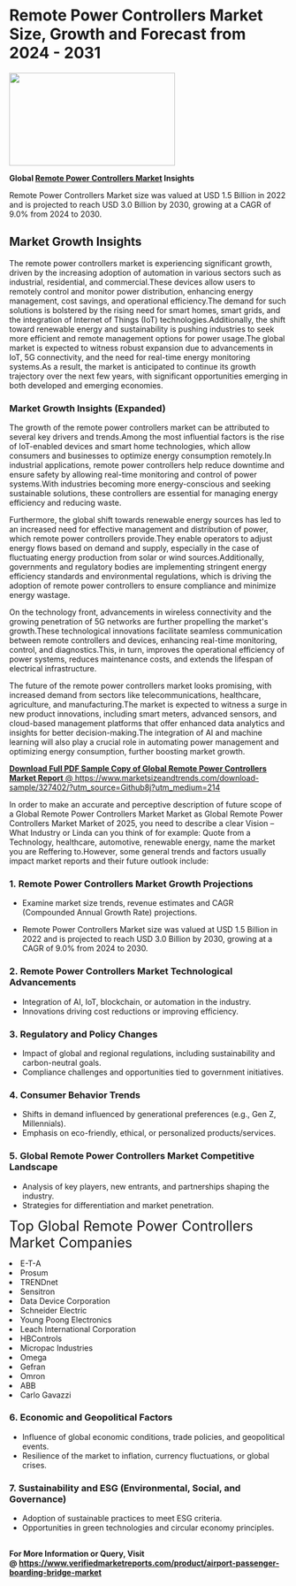 <H1>Remote Power Controllers Market Size, Growth and Forecast from 2024 - 2031</H1><img class="aligncenter size-medium wp-image-584254" src="https://thirdeyenews.in/wp-content/uploads/2024/09/Global-Market-Research-300x168.jpeg" alt="" width="300" height="168" /><p><strong>Global&nbsp;<a href="https://www.marketsizeandtrends.com/download-sample/327402/?utm_source=Github8j?utm_medium=214">Remote Power Controllers Market</a> Insights</strong></p><p>Remote Power Controllers Market size was valued at USD 1.5 Billion in 2022 and is projected to reach USD 3.0 Billion by 2030, growing at a CAGR of 9.0% from 2024 to 2030.</p><p><h2>Market Growth Insights</h2> <p>The remote power controllers market is experiencing significant growth, driven by the increasing adoption of automation in various sectors such as industrial, residential, and commercial.These devices allow users to remotely control and monitor power distribution, enhancing energy management, cost savings, and operational efficiency.The demand for such solutions is bolstered by the rising need for smart homes, smart grids, and the integration of Internet of Things (IoT) technologies.Additionally, the shift toward renewable energy and sustainability is pushing industries to seek more efficient and remote management options for power usage.The global market is expected to witness robust expansion due to advancements in IoT, 5G connectivity, and the need for real-time energy monitoring systems.As a result, the market is anticipated to continue its growth trajectory over the next few years, with significant opportunities emerging in both developed and emerging economies.</p> <p><a href="download-link"></a></p> <h3>Market Growth Insights (Expanded)</h3> <p>The growth of the remote power controllers market can be attributed to several key drivers and trends.Among the most influential factors is the rise of IoT-enabled devices and smart home technologies, which allow consumers and businesses to optimize energy consumption remotely.In industrial applications, remote power controllers help reduce downtime and ensure safety by allowing real-time monitoring and control of power systems.With industries becoming more energy-conscious and seeking sustainable solutions, these controllers are essential for managing energy efficiency and reducing waste.</p> <p>Furthermore, the global shift towards renewable energy sources has led to an increased need for effective management and distribution of power, which remote power controllers provide.They enable operators to adjust energy flows based on demand and supply, especially in the case of fluctuating energy production from solar or wind sources.Additionally, governments and regulatory bodies are implementing stringent energy efficiency standards and environmental regulations, which is driving the adoption of remote power controllers to ensure compliance and minimize energy wastage.</p> <p>On the technology front, advancements in wireless connectivity and the growing penetration of 5G networks are further propelling the market's growth.These technological innovations facilitate seamless communication between remote controllers and devices, enhancing real-time monitoring, control, and diagnostics.This, in turn, improves the operational efficiency of power systems, reduces maintenance costs, and extends the lifespan of electrical infrastructure.</p> <p>The future of the remote power controllers market looks promising, with increased demand from sectors like telecommunications, healthcare, agriculture, and manufacturing.The market is expected to witness a surge in new product innovations, including smart meters, advanced sensors, and cloud-based management platforms that offer enhanced data analytics and insights for better decision-making.The integration of AI and machine learning will also play a crucial role in automating power management and optimizing energy consumption, further boosting market growth.</p> <p><a href="get-more-link"></p><p><span class=""><strong>Download Full PDF Sample Copy of Global Remote Power Controllers Market Report</strong> @ <a href="https://www.marketsizeandtrends.com/download-sample/327402/?utm_source=Github8j?utm_medium=214" target="_blank">https://www.marketsizeandtrends.com/download-sample/327402/?utm_source=Github8j?utm_medium=214</a></span></p><p>In order to make an accurate and perceptive description of future scope of a Global&nbsp;Remote Power Controllers Market Market as Global&nbsp;Remote Power Controllers Market Market of 2025, you need to describe a clear Vision &ndash; What Industry or Linda can you think of for example: Quote from a Technology, healthcare, automotive, renewable energy, name the market you are Reffering to.However, some general trends and factors usually impact market reports and their future outlook include:</p><h3>1.&nbsp;<strong>Remote Power Controllers Market Growth Projections</strong></h3><ul><li>Examine market size trends, revenue estimates and CAGR (Compounded Annual Growth Rate) projections.</li><li><p>Remote Power Controllers Market size was valued at USD 1.5 Billion in 2022 and is projected to reach USD 3.0 Billion by 2030, growing at a CAGR of 9.0% from 2024 to 2030.</p></li></ul><h3>2.&nbsp;<strong>Remote Power Controllers Market Technological Advancements</strong></h3><ul><li>Integration of AI, IoT, blockchain, or automation in the industry.</li><li>Innovations driving cost reductions or improving efficiency.</li></ul><h3>3.&nbsp;<strong>Regulatory and Policy Changes</strong></h3><ul><li>Impact of global and regional regulations, including sustainability and carbon-neutral goals.</li><li>Compliance challenges and opportunities tied to government initiatives.</li></ul><h3>4.&nbsp;<strong>Consumer Behavior Trends</strong></h3><ul><li>Shifts in demand influenced by generational preferences (e.g., Gen Z, Millennials).</li><li>Emphasis on eco-friendly, ethical, or personalized products/services.</li></ul><h3>5.&nbsp;<strong>Global Remote Power Controllers Market Competitive Landscape</strong></h3><ul><li>Analysis of key players, new entrants, and partnerships shaping the industry.</li><li>Strategies for differentiation and market penetration.</li></ul><p data-pm-slice="1 1 []"><span style="color: inherit; font-family: inherit; font-size: 25px;">Top Global Remote Power Controllers Market Companies</span></p><div class="" data-test-id=""><p><li>E-T-A</li><li> Prosum</li><li> TRENDnet</li><li> Sensitron</li><li> Data Device Corporation</li><li> Schneider Electric</li><li> Young Poong Electronics</li><li> Leach International Corporation</li><li> HBControls</li><li> Micropac Industries</li><li> Omega</li><li> Gefran</li><li> Omron</li><li> ABB</li><li> Carlo Gavazzi</li></p></div><h3>6.&nbsp;<strong>Economic and Geopolitical Factors</strong></h3><ul><li>Influence of global economic conditions, trade policies, and geopolitical events.</li><li>Resilience of the market to inflation, currency fluctuations, or global crises.</li></ul><h3>7.&nbsp;<strong>Sustainability and ESG (Environmental, Social, and Governance)</strong></h3><ul><li>Adoption of sustainable practices to meet ESG criteria.</li><li>Opportunities in green technologies and circular economy principles.</li></ul><h2><strong style="font-size: 14px;">For More Information or Query, Visit @&nbsp;</strong><a style="background-color: #ffffff; font-size: 14px;" href="https://www.marketsizeandtrends.com/report/remote-power-controllers-market/" target="_blank">https://www.verifiedmarketreports.com/product/airport-passenger-boarding-bridge-market</a></h2>